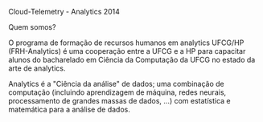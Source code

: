 Cloud-Telemetry - Analytics 2014

Quem somos?

O programa de formação de recursos humanos em analytics UFCG/HP (FRH-Analytics) é uma cooperação entre a UFCG e a HP para capacitar alunos do bacharelado em Ciência da Computação da UFCG no estado da arte de analytics. 

Analytics é a "Ciência da análise" de dados; uma combinação de computação (incluindo aprendizagem de máquina, redes neurais, processamento de grandes massas de dados, ...) com estatística e matemática para a análise de dados. 